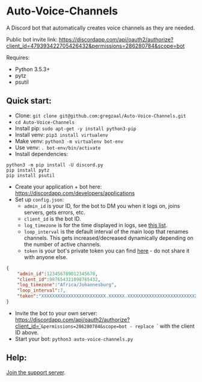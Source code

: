 # Auto-Voice-Channels
A Discord bot that automatically creates voice channels as they are needed.

Public bot invite link: <https://discordapp.com/api/oauth2/authorize?client_id=479393422705426432&permissions=286280784&scope=bot>

Requires:

* Python 3.5.3+
* pytz
* psutil

## Quick start:

* Clone: `git clone git@github.com:gregzaal/Auto-Voice-Channels.git`
* `cd Auto-Voice-Channels`
* Install pip: `sudo apt-get -y install python3-pip`
* Install venv: `pip3 install virtualenv`
* Make venv: `python3 -m virtualenv bot-env`
* Use venv: `. bot-env/bin/activate`
* Install dependencies:

```
python3 -m pip install -U discord.py
pip install pytz
pip install psutil
```

* Create your application + bot here: <https://discordapp.com/developers/applications>
* Set up `config.json`:
  * `admin_id` is your ID, for the bot to DM you when it logs on, joins servers, gets errors, etc.
  * `client_id` is the bot ID.
  * `log_timezone` is for the time displayed in logs, see [this list](https://stackoverflow.com/questions/13866926/is-there-a-list-of-pytz-timezones).
  * `loop_interval` is the default interval of the main loop that renames channels. This gets increased/decreased dynamically depending on the number of active channels.
  * `token` is your bot's private token you can find [here](https://discordapp.com/developers/applications) - do not share it with anyone else.

```json
{
    "admin_id":123456789012345678,
    "client_id":987654321098765432,
    "log_timezone":"Africa/Johannesburg",
    "loop_interval":7,
    "token":"XXXXXXXXXXXXXXXXXXXXXXXX.XXXXXX.XXXXXXXXXXXXXXXXXXXXXXXXXXX"
}
```

* Invite the bot to your own server: https://discordapp.com/api/oauth2/authorize?client_id=`<BOT ID>`&permissions=286280784&scope=bot - replace `<BOT ID>` with the client ID above.
* Start your bot: `python3 auto-voice-channels.py`

## Help:

[Join the support server](https://discord.gg/HT6GNhJ).
